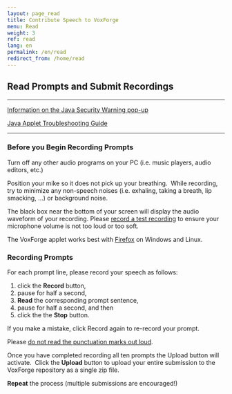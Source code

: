```yaml
---
layout: page_read
title: Contribute Speech to VoxForge
menu: Read
weight: 3
ref: read
lang: en
permalink: /en/read
redirect_from: /home/read
---
```

Read Prompts and Submit Recordings
----------------------------------

---

[Information on the Java Security Warning pop-up]

[Java Applet Troubleshooting Guide]

---

### Before you Begin Recording Prompts

Turn off any other audio programs on your PC (i.e. music players, audio
editors, etc.)

Position your mike so it does not pick up your breathing.  While
recording, try to minimize any non-speech noises (i.e. exhaling, taking
a breath, lip smacking, ...) or background noise. 

The black box near the bottom of your screen will display the audio
waveform of your recording. Please [record a test recording] to ensure
your microphone volume is not too loud or too soft.

The VoxForge applet works best with [Firefox] on Windows and Linux.

### Recording Prompts 

For each prompt line, please record your speech as follows:

1.  click the **Record** button,
2.  pause for half a second,
3.  **Read** the corresponding prompt sentence,
4.  pause for half a second, and then
5.  click the the **Stop** button.

If you make a mistake, click Record again to re-record your prompt.

Please [do not read the punctuation marks out loud].

Once you have completed recording all ten prompts the Upload button will
activate.  Click the **Upload** button to upload your entire submission
to the VoxForge repository as a single zip file.

**Repeat** the process (multiple submissions are encouraged!)


  [Information on the Java Security Warning pop-up]: /home/read2/java-security-warning
  [Java Applet Troubleshooting Guide]: /home/read2/java
  [record a test recording]: http://www.voxforge.org/home/read/recording-how-to
  [Firefox]: http://www.mozilla.org/en-US/firefox/products/
  [Seamonkey]: http://www.seamonkey-project.org/
  [do not read the punctuation marks out loud]: /faq/punctuation/


